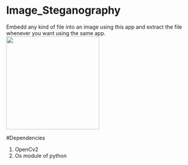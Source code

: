 # Image_Steganography

Embedd any kind of file into an image using this app and extract the file whenever you want using the same app.
<img height="250px" src="[https://i.pinimg.com/originals/29/25/d4/2925d4a7177ace6b736800cced78d90b.gif](https://tenor.com/view/radhakrishn-radha-rukminikrishn-gif-21770667)https://tenor.com/view/radhakrishn-radha-rukminikrishn-gif-21770667" alt=""/>

#Dependencies
1. OpenCv2 
2. Os module of python
